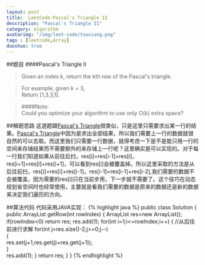```yaml
---
layout: post
title:  LeetCode-Pascal's Triangle II
description: "Pascal's Triangle II"
category: algorithm
avatarimg: "/img/leet-code/touxiang.png"
tags : [leetcode,Array]
duoshuo: true
---
```

##题目
####Pascal's Triangle II
>Given an index k, return the kth row of the Pascal's triangle.

>For example, given k = 3,      
>Return [1,3,3,1].    

>####Note:    
>Could you optimize your algorithm to use only O(k) extra space?

<!-- more -->
	
##解题思路
这道题跟[Pascal's Triangle][1]很类似，只是这里只需要求出某一行的结果。[Pascal's Triangle][1]中因为是求出全部结果，所以我们需要上一行的数据就很自然的可以去取。而这里我们只需要一行数据，就得考虑一下是不是能只用一行的空间来存储结果而不需要额外的来存储上一行呢？这里确实是可以实现的。对于每一行我们知道如果从前往后扫，res[i]=res[i-1]+res[i]， res[i+1]=res[i]+res[i+1]，可以看到res[i]会被覆盖掉。所以这里采取的方法是从后往前扫，res[i]=res[i]+res[i-1]，res[i-1]=res[i-1]+res[i-2],我们需要的数据不会被覆盖，因为需要的res[i]只在当前步用，下一步就不需要了。这个技巧在动态规划省空间时也经常使用，主要就是看我们需要的数据是原来的数据还是新的数据来决定我们遍历的方向。

##算法代码
代码采用JAVA实现： 
{% highlight java %}
public class Solution {
    public ArrayList<Integer> getRow(int rowIndex) {
        ArrayList<Integer> res=new ArrayList<Integer>();
        if(rowIndex<0)
        	return res;
        res.add(1);
        for(int i=1;i<=rowIndex;i++)
        {
        	//从后往前进行求解
        	for(int j=res.size()-2;j>=0;j--)  
	        {  
	            res.set(j+1,res.get(j)+res.get(j+1));  
	        }  
	        res.add(1); 
        }
        return res;
    }
}
{% endhighlight %}

[1]:http://pisxw.com/algorithm/Pascal's-Triangle.html










